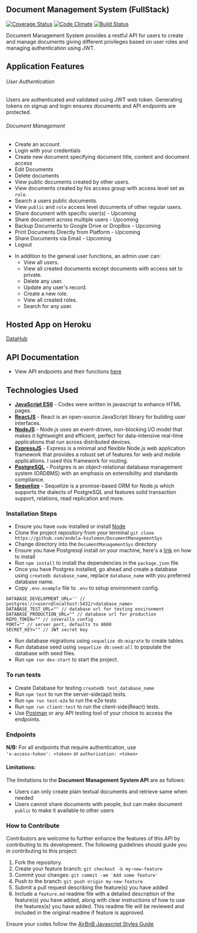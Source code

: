 ## Document Management System (FullStack)

[![Coverage Status](https://coveralls.io/repos/github/andela-ksolomon/DocumentManagementSys/badge.svg?branch=development)](https://coveralls.io/github/andela-ksolomon/DocumentManagementSys?branch=development)
 [![Code Climate](https://codeclimate.com/github/andela-ksolomon/DocumentManagementSys/badges/gpa.svg)](https://codeclimate.com/github/andela-ksolomon/DocumentManagementSys)
[![Build Status](https://travis-ci.org/andela-ksolomon/DocumentManagementSys.svg?branch=development)](https://travis-ci.org/andela-ksolomon/DocumentManagementSys)

Document Management System provides a restful API for users to create and manage documents giving different privileges based on user roles and managing authentication using JWT.

## Application Features
###### User Authentication
Users are authenticated and validated using JWT web token. Generating tokens on signup and login ensures documents and API endpoints are protected.

###### Document Management
*   Create an account
*   Login with your credentials
*   Create new document specifying document title, content and document access
*   Edit Documents
*   Delete documents
*   View public documents created by other users.
*   View documents created by his access group with access level set as `role`.
*   Search a users public documents.
*   View `public` and `role` access level documents of other regular users.
*   Share document with specific user(s) - Upcoming
*   Share document across multiple users - Upcoming
*   Backup Documents to Google Drive or DropBox - Upcoming
*   Print Documents Directly from Platform - Upcoming
*   Share Documents via Email - Upcoming
*   Logout

-   In addition to the general user functions, an admin user can:
    -   View all users.
    -   View all created documents except documents with access set to private.
    -   Delete any user.
    -   Update any user's record.
    -   Create a new role.
    -   View all created roles.
    -   Search for any user.

## Hosted App on Heroku
[DataHub](https://datahubs.herokuapp.com/)

## API Documentation
- View API endpoints and their functions [here](https://github.com/andela-ksolomon/DocumentManagementSys/)

## Technologies Used
- **[JavaScript ES6](http://es6-features.org/)** - Codes were written in javascript to enhance HTML pages.
- **[ReactJS](https://facebook.github.io/react/)** - React is an open-source JavaScript library for building user interfaces.
- **[NodeJS](https://nodejs.org/)** - Node.js uses an event-driven, non-blocking I/O model that makes it lightweight and efficient, perfect for data-intensive real-time applications that run across distributed devices.
- **[ExpressJS](https://expressjs.com/)** - Express is a minimal and flexible Node.js web application framework that provides a robust set of features for web and mobile applications. I used this framework for routing.
- **[PostgreSQL](https://www.postgresql.org/)** - Postgres is an object-relational database management system (ORDBMS) with an emphasis on extensibility and standards compliance.
- **[Sequelize](http://docs.sequelizejs.com/)** - Sequelize is a promise-based ORM for Node.js which supports the dialects of PostgreSQL and features solid transaction support, relations, read replication and more.

### **Installation Steps**
* Ensure you have `node` installed or install [Node](https://nodejs.org/en/download/)
* Clone the project repository from your terminal `git clone https://github.com/andela-ksolomon/DocumentManagementSys`
* Change directory into the `DocumentManagementSys` directory
* Ensure you have Postgresql install on your machine, here's a [link](https://www.codementor.io/engineerapart/getting-started-with-postgresql-on-mac-osx-are8jcopb) on how to install
* Run `npm install` to install the dependencies in the `package.json` file
* Once you have Postgres installed, go ahead and create a database using  `createdb database_name`, replace `database_name` with you preferred database name.
* Copy `.env.example` file to `.env` to setup environment config.

```
DATABASE_DEVELOPMENT_URL='' // postgres://<user>@localhost:5432/<database_name>
DATABASE_TEST_URL="" // database url for testing environment
DATABASE_PRODUCTION_URL="" // database url for production
REPO_TOKEN="" // coveralls config
PORT="" // server port, defaults to 8000
SECRET_KEY="" // JWT secret key
```
* Run database migrations using `sequelize db:migrate` to create tables.
* Run database seed using `sequelize db:seed:all` to populate the database with seed files.
* Run `npm run dev-start` to start the project.

### To run tests
* Create Database for testing `createdb test_database_name`
* Run `npm test` to run the server-side(api) tests.
* Run `npm run test-e2e` to run the e2e tests
* Run `npm run client:test` to run the client-side(React) tests.
* Use [Postman](https://www.getpostman.com/) or any API testing tool of your choice to access the endpoints.

### **Endpoints**
**N/B:** For all endpoints that require authentication, use \
`'x-access-token': <token>` or `authorization: <token>`

#### Limitations:
The limitations to the **Document Management System API** are as follows:
* Users can only create plain textual documents and retrieve same when needed
* Users cannot share documents with people, but can make document `public` to make it available to other users


### How to Contribute
Contributors are welcome to further enhance the features of this API by contributing to its development. The following guidelines should guide you in contributing to this project:

1. Fork the repository.
2. Create your feature branch: `git checkout -b my-new-feature`
3. Commit your changes: `git commit -am 'Add some feature'`
4. Push to the branch: `git push origin my-new-feature`
5. Submit a pull request describing the feature(s) you have added
6. Include a `feature.md` readme file with a detailed description of the feature(s) you have added, along with clear instructions of how to use the features(s) you have added. This readme file will be reviewed and included in the original readme if feature is approved.

Ensure your codes follow the [AirBnB Javascript Styles Guide](https://github.com/airbnb/javascript)
